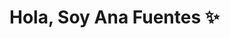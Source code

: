 <div aling="center">
<h1 aling="center"> Hola, Soy Ana Fuentes ✨ </h1>
</div>
<ing src="https://drive.google.com/file/d/1BmM2bWWNJnRGEvf4ULUBwVY_Fw8GehnH/view?usp=sharing">
